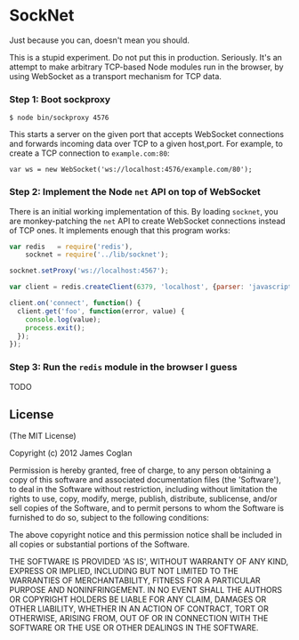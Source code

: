 # SockNet

Just because you can, doesn't mean you should.

This is a stupid experiment. Do not put this in production. Seriously. It's an
attempt to make arbitrary TCP-based Node modules run in the browser, by
using WebSocket as a transport mechanism for TCP data.

### Step 1: Boot sockproxy

    $ node bin/sockproxy 4576

This starts a server on the given port that accepts WebSocket connections and
forwards incoming data over TCP to a given host,port. For example, to create a
TCP connection to `example.com:80`:

    var ws = new WebSocket('ws://localhost:4576/example.com/80');

### Step 2: Implement the Node `net` API on top of WebSocket

There is an initial working implementation of this. By loading `socknet`, you
are monkey-patching the `net` API to create WebSocket connections instead of TCP
ones. It implements enough that this program works:

```js
var redis   = require('redis'),
    socknet = require('../lib/socknet');

socknet.setProxy('ws://localhost:4567');

var client = redis.createClient(6379, 'localhost', {parser: 'javascript'});

client.on('connect', function() {
  client.get('foo', function(error, value) {
    console.log(value);
    process.exit();
  });
});
```

### Step 3: Run the `redis` module in the browser I guess

TODO


## License

(The MIT License)

Copyright (c) 2012 James Coglan

Permission is hereby granted, free of charge, to any person obtaining a copy of
this software and associated documentation files (the 'Software'), to deal in
the Software without restriction, including without limitation the rights to use,
copy, modify, merge, publish, distribute, sublicense, and/or sell copies of the
Software, and to permit persons to whom the Software is furnished to do so,
subject to the following conditions:

The above copyright notice and this permission notice shall be included in all
copies or substantial portions of the Software.

THE SOFTWARE IS PROVIDED 'AS IS', WITHOUT WARRANTY OF ANY KIND, EXPRESS OR
IMPLIED, INCLUDING BUT NOT LIMITED TO THE WARRANTIES OF MERCHANTABILITY, FITNESS
FOR A PARTICULAR PURPOSE AND NONINFRINGEMENT. IN NO EVENT SHALL THE AUTHORS OR
COPYRIGHT HOLDERS BE LIABLE FOR ANY CLAIM, DAMAGES OR OTHER LIABILITY, WHETHER
IN AN ACTION OF CONTRACT, TORT OR OTHERWISE, ARISING FROM, OUT OF OR IN
CONNECTION WITH THE SOFTWARE OR THE USE OR OTHER DEALINGS IN THE SOFTWARE.

